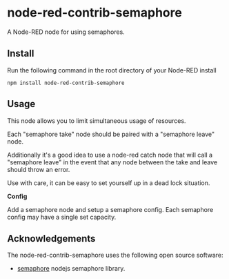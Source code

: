 node-red-contrib-semaphore
========================
A Node-RED node for using semaphores.

Install
-------
Run the following command in the root directory of your Node-RED install

    npm install node-red-contrib-semaphore

Usage
-------

This node allows you to limit simultaneous usage of resources.

Each "semaphore take" node should be paired with a "semaphore leave" node.

Additionally it's a good idea to use a node-red catch node that will call a "semaphore leave" in the event that any
node between the take and leave should throw an error.

Use with care, it can be easy to set yourself up in a dead lock situation.

**Config**

Add a semaphore node and setup a semaphore config.  Each semaphore config may have a single set capacity.

Acknowledgements
----------------

The node-red-contrib-semaphore uses the following open source software:

- [semaphore](https://github.com/abrkn/semaphore.js) nodejs semaphore library.

